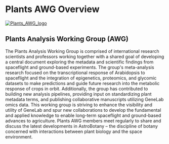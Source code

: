 # Plants AWG Overview

[![Plants\_AWG\_logo](https://private-user-images.githubusercontent.com/158081608/300640364-81bed992-edfc-4df8-9917-9fb09265359d.png?jwt=eyJhbGciOiJIUzI1NiIsInR5cCI6IkpXVCJ9.eyJpc3MiOiJnaXRodWIuY29tIiwiYXVkIjoicmF3LmdpdGh1YnVzZXJjb250ZW50LmNvbSIsImtleSI6ImtleTUiLCJleHAiOjE3MTM5NzkzMzgsIm5iZiI6MTcxMzk3OTAzOCwicGF0aCI6Ii8xNTgwODE2MDgvMzAwNjQwMzY0LTgxYmVkOTkyLWVkZmMtNGRmOC05OTE3LTlmYjA5MjY1MzU5ZC5wbmc\_WC1BbXotQWxnb3JpdGhtPUFXUzQtSE1BQy1TSEEyNTYmWC1BbXotQ3JlZGVudGlhbD1BS0lBVkNPRFlMU0E1M1BRSzRaQSUyRjIwMjQwNDI0JTJGdXMtZWFzdC0xJTJGczMlMkZhd3M0X3JlcXVlc3QmWC1BbXotRGF0ZT0yMDI0MDQyNFQxNzE3MThaJlgtQW16LUV4cGlyZXM9MzAwJlgtQW16LVNpZ25hdHVyZT05OWVjZjhlOWYwOTdlNGQyNWUyYjU5YzRjN2ZkMDhiNDRkYTUxYzQ3Mzk0YWIzM2IzZWY0YzRmNDE4MzE0MDIxJlgtQW16LVNpZ25lZEhlYWRlcnM9aG9zdCZhY3Rvcl9pZD0wJmtleV9pZD0wJnJlcG9faWQ9MCJ9.6FEYDD4R6hP9H0CjhbihrOhT0MOkzxMPAFFowcs\_gsY)](https://private-user-images.githubusercontent.com/158081608/300640364-81bed992-edfc-4df8-9917-9fb09265359d.png?jwt=eyJhbGciOiJIUzI1NiIsInR5cCI6IkpXVCJ9.eyJpc3MiOiJnaXRodWIuY29tIiwiYXVkIjoicmF3LmdpdGh1YnVzZXJjb250ZW50LmNvbSIsImtleSI6ImtleTUiLCJleHAiOjE3MTM5NzkzMzgsIm5iZiI6MTcxMzk3OTAzOCwicGF0aCI6Ii8xNTgwODE2MDgvMzAwNjQwMzY0LTgxYmVkOTkyLWVkZmMtNGRmOC05OTE3LTlmYjA5MjY1MzU5ZC5wbmc\_WC1BbXotQWxnb3JpdGhtPUFXUzQtSE1BQy1TSEEyNTYmWC1BbXotQ3JlZGVudGlhbD1BS0lBVkNPRFlMU0E1M1BRSzRaQSUyRjIwMjQwNDI0JTJGdXMtZWFzdC0xJTJGczMlMkZhd3M0X3JlcXVlc3QmWC1BbXotRGF0ZT0yMDI0MDQyNFQxNzE3MThaJlgtQW16LUV4cGlyZXM9MzAwJlgtQW16LVNpZ25hdHVyZT05OWVjZjhlOWYwOTdlNGQyNWUyYjU5YzRjN2ZkMDhiNDRkYTUxYzQ3Mzk0YWIzM2IzZWY0YzRmNDE4MzE0MDIxJlgtQW16LVNpZ25lZEhlYWRlcnM9aG9zdCZhY3Rvcl9pZD0wJmtleV9pZD0wJnJlcG9faWQ9MCJ9.6FEYDD4R6hP9H0CjhbihrOhT0MOkzxMPAFFowcs\_gsY)

## Plants Analysis Working Group (AWG)

The Plants Analysis Working Group is comprised of international research scientists and professors working together with a shared goal of developing a central document exploring the metadata and scientific findings from spaceflight and ground-based experiments. The group's meta-analysis research focused on the transcriptional response of Arabidopsis to spaceflight and the integration of epigenetics, proteomics, and glycomic datasets to make predictions and guide future research into the metabolic response of crops in orbit. Additionally, the group has contributed to building new analysis pipelines, providing input on standardizing plant metadata terms, and publishing collaborative manuscripts utilizing GeneLab omics data. This working group is striving to enhance the visibility and utility of GeneLab and spur new collaborations to develop the fundamental and applied knowledge to enable long-term spaceflight and ground-based advances to agriculture. Plants AWG members meet regularly to share and discuss the latest developments in AstroBotany – the discipline of botany concerned with interactions between plant biology and the space environment.
